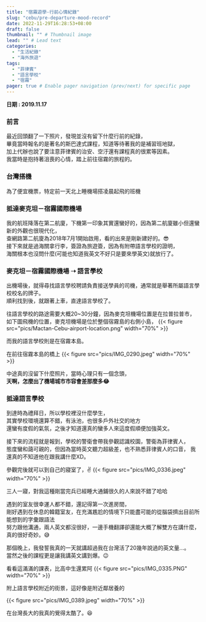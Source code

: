 ```yaml
---
title: "宿霧遊學-行前心情紀錄"
slug: "cebu/pre-departure-mood-record"
date: 2022-11-29T16:28:53+08:00
draft: false
thumbnail: "" # Thumbnail image
lead: "" # Lead text
categories:
  - "生活紀錄"
  - "海外旅遊"
tags:
  - "菲律賓"
  - "語言學校"
  - "宿霧"
pager: true # Enable pager navigation (prev/next) for specific page
---
```

<!--more-->
**日期 : 2019.11.17**   

### 前言
最近回頭翻了一下照片，發現並沒有留下什麼行前的紀錄，   
畢竟當時報名的是著名的斯巴達式課程，知道等待著我的是補習班地獄，  
加上代辦也說了要注意菲律賓的治安、空汙還有課程真的很累等因素。  
我當時是抱持著沮喪的心情，踏上前往宿霧的旅程的。  

### 台灣搭機
為了便宜機票，特定前一天北上睡機場搭凌晨起飛的班機   


### 抵達麥克坦－宿霧國際機場  

我的航班降落在第二航廈，下機第一印象其實還蠻好的，因為第二航廈雖小但還蠻新的外觀也很現代化，  
查網路第二航廈為2018年7月1開始啟用，看的出來是剛新建好的。😎  
接下來就是過海關拿行李，簽證為旅遊簽，因為有附帶語言學校的證明，  
海關根本也沒問什麼(可能也知道我英文不好只是要來學英文)就放行了。  

### 麥克坦－宿霧國際機場 ➝ 語言學校 
出機場後，就得尋找語言學校聘請負責接送學員的司機，通常就是舉著所屬語言學校校名的牌子。  
順利找到後，就跟著上車，直達語言學校了。

往語言學校的路途需要大概20~30分鐘，因為麥克坦機場位置是在拉普拉普市，  
如下圖飛機的位置，麥克坦機場是位於整個宿霧島的右側小島，
{{< figure src="pics/Mactan-Cebu-airport-location.png" width="70%" >}}  

而我的語言學校則是在宿霧本島。

在前往宿霧本島的橋上
{{< figure src="pics/IMG_0290.jpeg" width="70%" >}}  

中途真的沒留下什麼照片，當時心理只有一個念頭，  
**天啊，怎麼出了機場城市市容會差那麼多😂**  


### 抵達語言學校  
到達時為禮拜日，所以學校裡沒什麼學生，  
其實學校環境還算不錯，有泳池，也很多戶外社交的地方  
還蠻有度假的氣氛，之後才知道還真的蠻多人來這度假順便加強英文。  

接下來的流程就是報到，學校的警衛會帶我參觀認識校園，警衛為菲律賓人，  
態度蠻和藹可親的，但因為當時英文聽力超級差，也不熟悉菲律賓人的口音，
我還真的不知道他在跟我講什麼XD。

參觀完後就可以到自己的寢室了，✌
{{< figure src="pics/IMG_0336.jpeg" width="70%" >}}  

三人一寢，對我這種剛當完兵已經睡大通鋪很久的人來說不錯了哈哈  

遇到的室友很幸運人都不錯，還記得第一次進房間，  
剛好遇到在休息的韓籍室友，在充滿尷尬的情境下只能盡可能的從腦袋擠出目前所能想到的字彙跟語法  
努力跟他溝通，兩人英文都沒很好，一邊手機翻譯卻還能大概了解雙方在講什麼，真的很好奇妙。😅    

那個晚上，我發誓我真的一天就講超過我在台灣活了20幾年說過的英文量...。  
當然之後的課程更是讓我講英文講到爆。😉  

看看這滿滿的課表，比高中生還累阿
{{< figure src="pics/IMG_0335.PNG" width="70%" >}}  

附上語言學校附近的街景，這好像是附近鄰居養的

{{< figure src="pics/IMG_0389.jpeg" width="70%" >}}  

在台灣長大的我真的覺得太酷了。😆    

